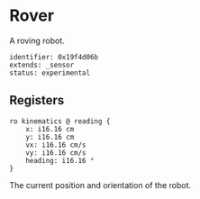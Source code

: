 # Rover

A roving robot.

    identifier: 0x19f4d06b
    extends: _sensor
    status: experimental

## Registers

    ro kinematics @ reading {
        x: i16.16 cm
        y: i16.16 cm
        vx: i16.16 cm/s
        vy: i16.16 cm/s
        heading: i16.16 °		
    }
    
The current position and orientation of the robot.
